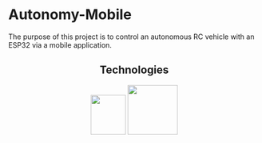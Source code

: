 # Autonomy-Mobile
The purpose of this project is to control an autonomous RC vehicle with an ESP32 via a mobile application.


<h2 align="center">Technologies</h2>
<p align="center">
  <img src="https://upload.wikimedia.org/wikipedia/commons/thumb/1/18/ISO_C%2B%2B_Logo.svg/1822px-ISO_C%2B%2B_Logo.svg.png" width="70" height="80">
  <img src="https://logos-world.net/wp-content/uploads/2023/08/React-Symbol.png" width="100" height="auto"> <br>
  <img src="https://d2t1xqejof9utc.cloudfront.net/screenshots/pics/5774ec41324302a9a98a9891f1ff1f35/large.JPG" width="100" height="80> <br>
</p>
